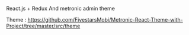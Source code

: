 React.js + Redux And metronic admin theme

Theme : 
https://github.com/FivestarsMobi/Metronic-React-Theme-with-Project/tree/master/src/theme
